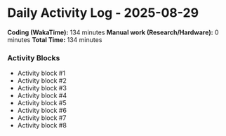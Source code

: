 # Daily Activity Log - 2025-08-29

**Coding (WakaTime):** 134 minutes
**Manual work (Research/Hardware):** 0 minutes
**Total Time:** 134 minutes

### Activity Blocks
- Activity block #1
- Activity block #2
- Activity block #3
- Activity block #4
- Activity block #5
- Activity block #6
- Activity block #7
- Activity block #8
